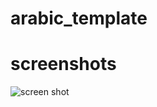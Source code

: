 # arabic_template


# screenshots

![screen shot](https://user-images.githubusercontent.com/42013687/219214541-c322a5eb-7a29-4104-b04e-cce27b7f7fb0.png)

